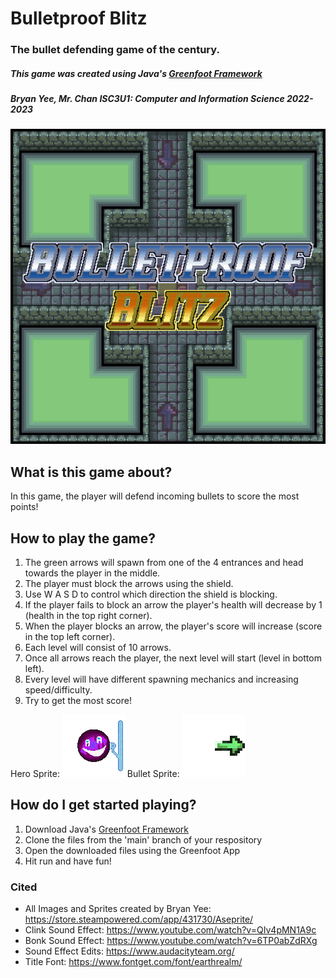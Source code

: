 # Bulletproof Blitz
### The bullet defending game of the century.

##### This game was created using Java's [Greenfoot Framework](https://www.greenfoot.org/door) 
##### Bryan Yee, Mr. Chan ISC3U1: Computer and Information Science 2022-2023

![Game Title Screen](/images/Title.png)

## What is this game about?
In this game, the player will defend incoming bullets to score the most points!

## How to play the game?
 1. The green arrows will spawn from one of the 4 entrances and head towards the player in the middle.
 2. The player must block the arrows using the shield.
 3. Use W A S D to control which direction the shield is blocking.
 4. If the player fails to block an arrow the player's health will decrease by 1 (health in the top right corner).
 5. When the player blocks an arrow, the player's score will increase (score in the top left corner).
 6. Each level will consist of 10 arrows. 
 7. Once all arrows reach the player, the next level will start (level in bottom left).
 8. Every level will have different spawning mechanics and increasing speed/difficulty.
 9. Try to get the most score!
 
  Hero Sprite:
![Hero Sprite](/images/Hero_d.png)
  Bullet Sprite:
![Bullet Sprite](/images/bulletA/bullet1.png)

## How do I get started playing?
 1. Download Java's [Greenfoot Framework](https://www.greenfoot.org/door) 
 2. Clone the files from the 'main' branch of your respository
 3. Open the downloaded files using the Greenfoot App
 4. Hit run and have fun!

### Cited
- All Images and Sprites created by Bryan Yee: https://store.steampowered.com/app/431730/Aseprite/
- Clink Sound Effect: https://www.youtube.com/watch?v=QIv4pMN1A9c
- Bonk Sound Effect: https://www.youtube.com/watch?v=6TP0abZdRXg
- Sound Effect Edits: https://www.audacityteam.org/
- Title Font: https://www.fontget.com/font/earthrealm/

